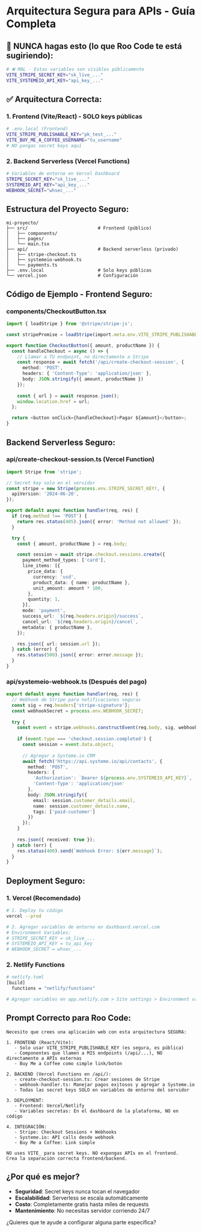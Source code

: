 # Arquitectura Segura para APIs - Guía Completa

## 🚨 NUNCA hagas esto (lo que Roo Code te está sugiriendo):
```bash
# ❌ MAL - Estas variables son visibles públicamente
VITE_STRIPE_SECRET_KEY="sk_live_..." 
VITE_SYSTEMEIO_API_KEY="api_key_..."
```

## ✅ Arquitectura Correcta:

### 1. Frontend (Vite/React) - SOLO keys públicas
```bash
# .env.local (Frontend)
VITE_STRIPE_PUBLISHABLE_KEY="pk_test_..."
VITE_BUY_ME_A_COFFEE_USERNAME="tu_username"
# NO pongas secret keys aquí
```

### 2. Backend Serverless (Vercel Functions)
```bash
# Variables de entorno en Vercel Dashboard
STRIPE_SECRET_KEY="sk_live_..."
SYSTEMEIO_API_KEY="api_key_..."
WEBHOOK_SECRET="whsec_..."
```

## Estructura del Proyecto Seguro:

```
mi-proyecto/
├── src/                          # Frontend (público)
│   ├── components/
│   ├── pages/
│   └── main.tsx
├── api/                          # Backend serverless (privado)
│   ├── stripe-checkout.ts
│   ├── systemeio-webhook.ts
│   └── payments.ts
├── .env.local                    # Solo keys públicas
└── vercel.json                   # Configuración
```

## Código de Ejemplo - Frontend Seguro:

### components/CheckoutButton.tsx
```typescript
import { loadStripe } from '@stripe/stripe-js';

const stripePromise = loadStripe(import.meta.env.VITE_STRIPE_PUBLISHABLE_KEY);

export function CheckoutButton({ amount, productName }) {
  const handleCheckout = async () => {
    // Llamar a TU endpoint, no directamente a Stripe
    const response = await fetch('/api/create-checkout-session', {
      method: 'POST',
      headers: { 'Content-Type': 'application/json' },
      body: JSON.stringify({ amount, productName })
    });
    
    const { url } = await response.json();
    window.location.href = url;
  };

  return <button onClick={handleCheckout}>Pagar ${amount}</button>;
}
```

## Backend Serverless Seguro:

### api/create-checkout-session.ts (Vercel Function)
```typescript
import Stripe from 'stripe';

// Secret key solo en el servidor
const stripe = new Stripe(process.env.STRIPE_SECRET_KEY!, {
  apiVersion: '2024-06-20',
});

export default async function handler(req, res) {
  if (req.method !== 'POST') {
    return res.status(405).json({ error: 'Method not allowed' });
  }

  try {
    const { amount, productName } = req.body;

    const session = await stripe.checkout.sessions.create({
      payment_method_types: ['card'],
      line_items: [{
        price_data: {
          currency: 'usd',
          product_data: { name: productName },
          unit_amount: amount * 100,
        },
        quantity: 1,
      }],
      mode: 'payment',
      success_url: `${req.headers.origin}/success`,
      cancel_url: `${req.headers.origin}/cancel`,
      metadata: { productName },
    });

    res.json({ url: session.url });
  } catch (error) {
    res.status(500).json({ error: error.message });
  }
}
```

### api/systemeio-webhook.ts (Después del pago)
```typescript
export default async function handler(req, res) {
  // Webhook de Stripe para notificaciones seguras
  const sig = req.headers['stripe-signature'];
  const webhookSecret = process.env.WEBHOOK_SECRET;
  
  try {
    const event = stripe.webhooks.constructEvent(req.body, sig, webhookSecret);
    
    if (event.type === 'checkout.session.completed') {
      const session = event.data.object;
      
      // Agregar a Systeme.io CRM
      await fetch('https://api.systeme.io/api/contacts', {
        method: 'POST',
        headers: {
          'Authorization': `Bearer ${process.env.SYSTEMEIO_API_KEY}`,
          'Content-Type': 'application/json'
        },
        body: JSON.stringify({
          email: session.customer_details.email,
          name: session.customer_details.name,
          tags: ['paid-customer']
        })
      });
    }
    
    res.json({ received: true });
  } catch (err) {
    res.status(400).send(`Webhook Error: ${err.message}`);
  }
}
```

## Deployment Seguro:

### 1. Vercel (Recomendado)
```bash
# 1. Deploy tu código
vercel --prod

# 2. Agregar variables de entorno en dashboard.vercel.com
# Environment Variables:
# STRIPE_SECRET_KEY = sk_live_...
# SYSTEMEIO_API_KEY = tu_api_key
# WEBHOOK_SECRET = whsec_...
```

### 2. Netlify Functions
```bash
# netlify.toml
[build]
  functions = "netlify/functions"

# Agregar variables en app.netlify.com > Site settings > Environment variables
```

## Prompt Correcto para Roo Code:

```
Necesito que crees una aplicación web con esta arquitectura SEGURA:

1. FRONTEND (React/Vite):
   - Solo usar VITE_STRIPE_PUBLISHABLE_KEY (es segura, es pública)
   - Componentes que llamen a MIS endpoints (/api/...), NO directamente a APIs externas
   - Buy Me a Coffee como simple link/botón

2. BACKEND (Vercel Functions en /api/):
   - create-checkout-session.ts: Crear sesiones de Stripe
   - webhook-handler.ts: Manejar pagos exitosos y agregar a Systeme.io
   - Todas las secret keys SOLO en variables de entorno del servidor

3. DEPLOYMENT:
   - Frontend: Vercel/Netlify
   - Variables secretas: En el dashboard de la plataforma, NO en código

4. INTEGRACIÓN:
   - Stripe: Checkout Sessions + Webhooks
   - Systeme.io: API calls desde webhook
   - Buy Me a Coffee: Link simple

NO uses VITE_ para secret keys. NO expongas APIs en el frontend. 
Crea la separación correcta frontend/backend.
```

## ¿Por qué es mejor?
- **Seguridad**: Secret keys nunca tocan el navegador
- **Escalabilidad**: Serverless se escala automáticamente
- **Costo**: Completamente gratis hasta miles de requests
- **Mantenimiento**: No necesitas servidor corriendo 24/7

¿Quieres que te ayude a configurar alguna parte específica?